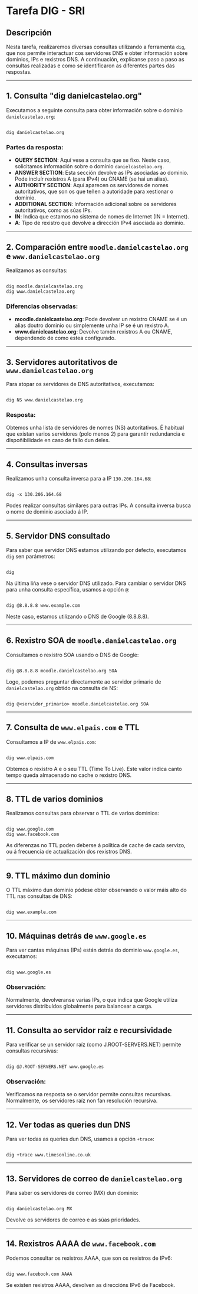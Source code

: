 <h1>Tarefa DIG - SRI</h1>
<h2>Descripción</h2>
<p>Nesta tarefa, realizaremos diversas consultas utilizando a ferramenta <code>dig</code>, que
nos permite interactuar cos servidores DNS e obter información sobre dominios, IPs e rexistros
DNS. A continuación, explícanse paso a paso as consultas realizadas e como se identificaron as
diferentes partes das respostas.</p>
<hr />
<h2>1. Consulta "dig danielcastelao.org"</h2>
<p>Executamos a seguinte consulta para obter información sobre o dominio
<code>danielcastelao.org</code>:</p>
<p><code>
dig danielcastelao.org
</code></p>
<h3>Partes da resposta:</h3>
<ul>
<li><strong>QUERY SECTION</strong>: Aquí vese a consulta que se fixo. Neste caso, solicitamos
información sobre o dominio <code>danielcastelao.org</code>.</li>
<li><strong>ANSWER SECTION</strong>: Esta sección devolve as IPs asociadas ao dominio.
Pode incluír rexistros A (para IPv4) ou CNAME (se hai un alias).</li>
<li><strong>AUTHORITY SECTION</strong>: Aquí aparecen os servidores de nomes autoritativos,
que son os que teñen a autoridade para xestionar o dominio.</li>
<li><strong>ADDITIONAL SECTION</strong>: Información adicional sobre os servidores
autoritativos, como as súas IPs.</li>
<li><strong>IN</strong>: Indica que estamos no sistema de nomes de Internet (IN = Internet).</li>
<li><strong>A</strong>: Tipo de rexistro que devolve a dirección IPv4 asociada ao dominio.</li>
</ul>
<hr />
<h2>2. Comparación entre <code>moodle.danielcastelao.org</code> e
<code>www.danielcastelao.org</code></h2>
<p>Realizamos as consultas:</p>
<p><code>
dig moodle.danielcastelao.org
dig www.danielcastelao.org
</code></p>
<h3>Diferencias observadas:</h3>
<ul>
<li><strong>moodle.danielcastelao.org</strong>: Pode devolver un rexistro CNAME se é un alias
doutro dominio ou simplemente unha IP se é un rexistro A.</li>
<li><strong>www.danielcastelao.org</strong>: Devolve tamén rexistros A ou CNAME, dependendo
de como estea configurado.</li>
</ul>
<hr />
<h2>3. Servidores autoritativos de <code>www.danielcastelao.org</code></h2>
<p>Para atopar os servidores de DNS autoritativos, executamos:</p>
<p><code>
dig NS www.danielcastelao.org
</code></p>
<h3>Resposta:</h3>
<p>Obtemos unha lista de servidores de nomes (NS) autoritativos. É habitual que existan varios
servidores (polo menos 2) para garantir redundancia e dispoñibilidade en caso de fallo dun
deles.</p>
<hr />
<h2>4. Consultas inversas</h2>
<p>Realizamos unha consulta inversa para a IP <code>130.206.164.68</code>:</p>
<p><code>
dig -x 130.206.164.68
</code></p>
<p>Podes realizar consultas similares para outras IPs. A consulta inversa busca o nome de dominio
asociado á IP.</p>
<hr />
<h2>5. Servidor DNS consultado</h2>
<p>Para saber que servidor DNS estamos utilizando por defecto, executamos <code>dig</code>
sen parámetros:</p>
<p><code>
dig
</code></p>
<p>Na última liña vese o servidor DNS utilizado. Para cambiar o servidor DNS para unha consulta
específica, usamos a opción <code>@</code>:</p>
<p><code>
dig @8.8.8.8 www.example.com
</code></p>
<p>Neste caso, estamos utilizando o DNS de Google (8.8.8.8).</p>
<hr />
<h2>6. Rexistro SOA de <code>moodle.danielcastelao.org</code></h2>
<p>Consultamos o rexistro SOA usando o DNS de Google:</p>
<p><code>
dig @8.8.8.8 moodle.danielcastelao.org SOA
</code></p>
<p>Logo, podemos preguntar directamente ao servidor primario de
<code>danielcastelao.org</code> obtido na consulta de NS:</p>
<p><code>
dig @&lt;servidor_primario&gt; moodle.danielcastelao.org SOA
</code></p>
<hr />
<h2>7. Consulta de <code>www.elpais.com</code> e TTL</h2>
<p>Consultamos a IP de <code>www.elpais.com</code>:</p>
<p><code>
dig www.elpais.com
</code></p>
<p>Obtemos o rexistro A e o seu TTL (Time To Live). Este valor indica canto tempo queda
almacenado no cache o rexistro DNS.</p>
<hr />
<h2>8. TTL de varios dominios</h2>
<p>Realizamos consultas para observar o TTL de varios dominios:</p>
<p><code>
dig www.google.com
dig www.facebook.com
</code></p>
<p>As diferenzas no TTL poden deberse á política de cache de cada servizo, ou á frecuencia de
actualización dos rexistros DNS.</p>
<hr />
<h2>9. TTL máximo dun dominio</h2>
<p>O TTL máximo dun dominio pódese obter observando o valor máis alto do TTL nas consultas
de DNS:</p>
<p><code>
dig www.example.com
</code></p>
<hr />
<h2>10. Máquinas detrás de <code>www.google.es</code></h2>
<p>Para ver cantas máquinas (IPs) están detrás do dominio <code>www.google.es</code>,
executamos:</p>
<p><code>
dig www.google.es
</code></p>
<h3>Observación:</h3>
<p>Normalmente, devolveranse varias IPs, o que indica que Google utiliza servidores distribuídos
globalmente para balancear a carga.</p>
<hr />
<h2>11. Consulta ao servidor raíz e recursividade</h2>
<p>Para verificar se un servidor raíz (como J.ROOT-SERVERS.NET) permite consultas
recursivas:</p>
<p><code>
dig @J.ROOT-SERVERS.NET www.google.es
</code></p>
<h3>Observación:</h3>
<p>Verificamos na resposta se o servidor permite consultas recursivas. Normalmente, os
servidores raíz non fan resolución recursiva.</p>
<hr />
<h2>12. Ver todas as queries dun DNS</h2>
<p>Para ver todas as queries dun DNS, usamos a opción <code>+trace</code>:</p>
<p><code>
dig +trace www.timesonline.co.uk
</code></p>
<hr />
<h2>13. Servidores de correo de <code>danielcastelao.org</code></h2>
<p>Para saber os servidores de correo (MX) dun dominio:</p>
<p><code>
dig danielcastelao.org MX
</code></p>
<p>Devolve os servidores de correo e as súas prioridades.</p>
<hr />
<h2>14. Rexistros AAAA de <code>www.facebook.com</code></h2>
<p>Podemos consultar os rexistros AAAA, que son os rexistros de IPv6:</p>
<p><code>
dig www.facebook.com AAAA
</code></p>
<p>Se existen rexistros AAAA, devolven as direccións IPv6 de Facebook.</p>
